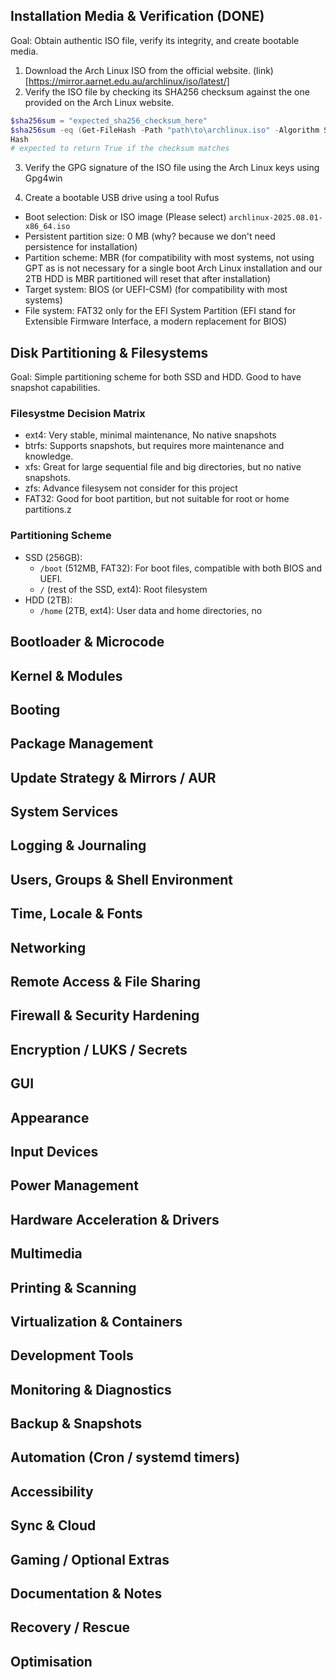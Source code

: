 ## Installation Media & Verification (DONE)

Goal: Obtain authentic ISO file, verify its integrity, and create bootable media.

1. Download the Arch Linux ISO from the official website. (link)[https://mirror.aarnet.edu.au/archlinux/iso/latest/]
2. Verify the ISO file by checking its SHA256 checksum against the one provided on the Arch Linux website.

```powershell
$sha256sum = "expected_sha256_checksum_here"
$sha256sum -eq (Get-FileHash -Path "path\to\archlinux.iso" -Algorithm SHA256).
Hash
# expected to return True if the checksum matches
```

3. Verify the GPG signature of the ISO file using the Arch Linux keys using Gpg4win

4. Create a bootable USB drive using a tool Rufus

- Boot selection: Disk or ISO image (Please select) `archlinux-2025.08.01-x86_64.iso`
- Persistent partition size: 0 MB (why? because we don't need persistence for installation)
- Partition scheme: MBR (for compatibility with most systems, not using GPT as is not necessary for a single boot Arch Linux installation and our 2TB HDD is MBR partitioned will reset that after installation)
- Target system: BIOS (or UEFI-CSM) (for compatibility with most systems)
- File system: FAT32 only for the EFI System Partition (EFI stand for Extensible Firmware Interface, a modern replacement for BIOS)

## Disk Partitioning & Filesystems

Goal: Simple partitioning scheme for both SSD and HDD. Good to have snapshot capabilities.

### Filesystme Decision Matrix

- ext4: Very stable, minimal maintenance, No native snapshots
- btrfs: Supports snapshots, but requires more maintenance and knowledge.
- xfs: Great for large sequential file and big directories, but no native snapshots.
- zfs: Advance filesysem not consider for this project
- FAT32: Good for boot partition, but not suitable for root or home partitions.z

### Partitioning Scheme

- SSD (256GB):
  - `/boot` (512MB, FAT32): For boot files, compatible with both BIOS and UEFI.
  - `/` (rest of the SSD, ext4): Root filesystem
- HDD (2TB):
  - `/home` (2TB, ext4): User data and home directories, no

## Bootloader & Microcode

## Kernel & Modules

## Booting

## Package Management

## Update Strategy & Mirrors / AUR

## System Services

## Logging & Journaling

## Users, Groups & Shell Environment

## Time, Locale & Fonts

## Networking

## Remote Access & File Sharing

## Firewall & Security Hardening

## Encryption / LUKS / Secrets

## GUI

## Appearance

## Input Devices

## Power Management

## Hardware Acceleration & Drivers

## Multimedia

## Printing & Scanning

## Virtualization & Containers

## Development Tools

## Monitoring & Diagnostics

## Backup & Snapshots

## Automation (Cron / systemd timers)

## Accessibility

## Sync & Cloud

## Gaming / Optional Extras

## Documentation & Notes

## Recovery / Rescue

## Optimisation
